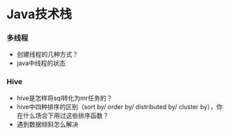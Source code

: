 # Java技术栈


### 多线程
- 创建线程的几种方式？
- java中线程的状态

### Hive
- hive是怎样将sql转化为mr任务的？
- hive中四种排序的区别（sort by/ order by/ distributed by/ cluster by），你在什么场合下用过这些排序函数？
- 遇到数据倾斜怎么解决


